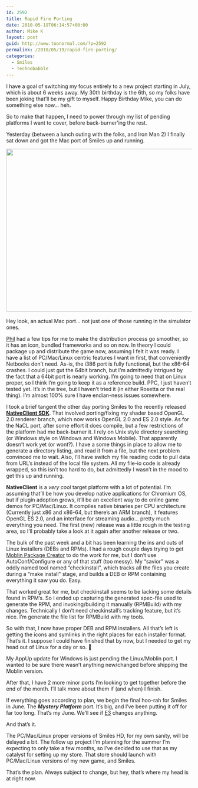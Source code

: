 ```yaml
---
id: 2592
title: Rapid Fire Porting
date: 2010-05-19T06:14:57+00:00
author: Mike K
layout: post
guid: http://www.toonormal.com/?p=2592
permalink: /2010/05/19/rapid-fire-porting/
categories:
  - Smiles
  - Technobabble
---
```

I have a goal of switching my focus entirely to a new project starting in July, which is about 6 weeks away. My 30th birthday is the 6th, so my folks have been joking that&#8217;ll be my gift to myself. Happy Birthday Mike, you can do something else now&#8230; heh.

So to make that happen, I need to power through my list of pending platforms I want to cover, before back-burner&#8217;ing the rest.

Yesterday (between a lunch outing with the folks, and Iron Man 2) I finally sat down and got the Mac port of Smiles up and running.

<div id="attachment_2593" style="max-width: 650px" class="wp-caption aligncenter">
  <a href="/wp-content/uploads/2010/05/SmilesMac.jpg"><img src="/wp-content/uploads/2010/05/SmilesMac-640x441.jpg" alt="" title="SmilesMac" width="640" height="441" class="size-large wp-image-2593" srcset="http://blog.toonormal.com/wp-content/uploads/2010/05/SmilesMac-640x441.jpg 640w, http://blog.toonormal.com/wp-content/uploads/2010/05/SmilesMac-450x310.jpg 450w, http://blog.toonormal.com/wp-content/uploads/2010/05/SmilesMac.jpg 1335w" sizes="(max-width: 640px) 100vw, 640px" /></a>
  
  <p class="wp-caption-text">
    Hey look, an actual Mac port... not just one of those running in the simulator ones.
  </p>
</div>

[Phil](http://www.galcon.com) had a few tips for me to make the distribution process go smoother, so it has an icon, bundled frameworks and so on now. In theory I could package up and distribute the game now, assuming I felt it was ready. I have a list of PC/Mac/Linux centric features I want in first, that conveniently Netbooks don&#8217;t need. As-is, the i386 port is fully functional, but the x86-64 crashes. I could just gut the 64bit branch, but I&#8217;m admittedly intrigued by the fact that a 64bit port is nearly working. I&#8217;m going to need that on Linux proper, so I think I&#8217;m going to keep it as a reference build. PPC, I just haven&#8217;t tested yet. It&#8217;s in the tree, but I haven&#8217;t tried it (in either Rosetta or the real thing). I&#8217;m almost 100% sure I have endian-ness issues somewhere.

I took a brief tangent the other day porting Smiles to the recently released [**NativeClient SDK**](http://code.google.com/p/nativeclient-sdk/). That involved porting/fixing my shader based OpenGL 2.0 renderer branch, which now works OpenGL 2.0 and ES 2.0 style. As for the NaCL port, after some effort it does compile, but a few restrictions of the platform had me back-burner it. I rely on Unix style directory searching (or Windows style on Windows and Windows Mobile). That apparently doesn&#8217;t work yet (or wont?). I have a some things in place to allow me to generate a directory listing, and read it from a file, but the next problem convinced me to wait. Also, I&#8217;ll have switch my file reading code to pull data from URL&#8217;s instead of the local file system. All my file-io code is already wrapped, so this isn&#8217;t too hard to do, but admittedly I wasn&#8217;t in the mood to get this up and running.

**NativeClient** is a _very cool_ target platform with a lot of potential. I&#8217;m assuming that&#8217;ll be how you develop native applications for Chromium OS, but if plugin adoption grows, it&#8217;ll be an excellent way to do online game demos for PC/Mac/Linux. It compiles native binaries per CPU architecture (Currently just x86 and x86-64, but there&#8217;s an ARM branch), it features OpenGL ES 2.0, and an interface for streaming audio&#8230; pretty much everything you need. The first (new) release was a little rough in the testing area, so I&#8217;ll probably take a look at it again after another release or two.

The bulk of the past week and a bit has been learning the ins and outs of Linux installers (DEBs and RPMs). I had a rough couple days trying to get [Moblin Package Creator](http://moblin.org/projects/moblin-package-creator) to do the work for me, but I don&#8217;t use AutoConf/Configure or any of that stuff (too messy). My &#8220;savior&#8221; was a oddly named tool named &#8220;checkinstall&#8221;, which tracks all the files you create during a &#8220;make install&#8221; stage, and builds a DEB or RPM containing everything it saw you do. Easy.

That worked great for me, but checkinstall seems to be lacking some details found in RPM&#8217;s. So I ended up capturing the generated spec-file used to generate the RPM, and invoking/building it manually (RPMBuild) with my changes. Technically I don&#8217;t need checkinstall&#8217;s tracking feature, but it&#8217;s nice. I&#8217;m generate the file list for RPMBuild with my tools.

So with that, I now have proper DEB and RPM installers. All that&#8217;s left is getting the icons and symlinks in the right places for each installer format. That&#8217;s it. I suppose I could have finished that by now, but I needed to get my head out of Linux for a day or so. 🙂

My AppUp update for Windows is just pending the Linux/Moblin port. I wanted to be sure there wasn&#8217;t anything new/changed before shipping the Moblin version.

After that, I have 2 more minor ports I&#8217;m looking to get together before the end of the month. I&#8217;ll talk more about them if (and when) I finish.

If everything goes according to plan, we begin the final hoo-rah for Smiles in June. The **_Mystery Platform_** port. It&#8217;s big, and I&#8217;ve been putting it off for far too long. That&#8217;s my June. We&#8217;ll see if [E3](http://www.e3expo.com/) changes anything.

And that&#8217;s it.

The PC/Mac/Linux proper versions of Smiles HD, for my own sanity, will be delayed a bit. The follow up project I&#8217;m planning for the summer I&#8217;m expecting to only take a few months, so I&#8217;ve decided to use that as my catalyst for setting up my store. That store should launch with PC/Mac/Linux versions of my new game, and Smiles.

That&#8217;s the plan. Always subject to change, but hey, that&#8217;s where my head is at right now.